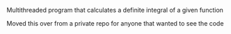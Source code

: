 Multithreaded program that calculates a definite integral of a given function

Moved this over from a private repo for anyone that wanted to see the code
